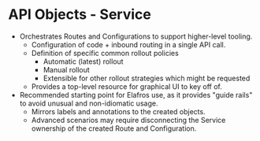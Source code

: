 # API Objects - Service

* Orchestrates Routes and Configurations to support higher-level tooling.
  * Configuration of code + inbound routing in a single API call.
  * Definition of specific common rollout policies
    * Automatic (latest) rollout
    * Manual rollout
    * Extensible for other rollout strategies which might be requested
  * Provides a top-level resource for graphical UI to key off of.
* Recommended starting point for Elafros use, as it provides "guide rails" to avoid unusual and non-idiomatic usage.
  * Mirrors labels and annotations to the created objects.
  * Advanced scenarios may require disconnecting the Service ownership of the created Route and Configuration.
